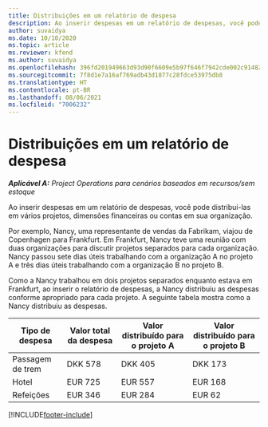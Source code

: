 ```yaml
---
title: Distribuições em um relatório de despesa
description: Ao inserir despesas em um relatório de despesas, você pode distribuí-las em vários projetos, entidades legais ou contas em sua organização.
author: suvaidya
ms.date: 10/10/2020
ms.topic: article
ms.reviewer: kfend
ms.author: suvaidya
ms.openlocfilehash: 396fd201949663d93d90f6609e5b97f646f7942cde002c91482fa7dc26c394ae
ms.sourcegitcommit: 7f8d1e7a16af769adb43d1877c28fdce53975db8
ms.translationtype: HT
ms.contentlocale: pt-BR
ms.lasthandoff: 08/06/2021
ms.locfileid: "7006232"
---
```

# <a name="distributions-on-an-expense-report"></a>Distribuições em um relatório de despesa

_**Aplicável A:** Project Operations para cenários baseados em recursos/sem estoque_

Ao inserir despesas em um relatório de despesas, você pode distribuí-las em vários projetos, dimensões financeiras ou contas em sua organização.

Por exemplo, Nancy, uma representante de vendas da Fabrikam, viajou de Copenhagen para Frankfurt. Em Frankfurt, Nancy teve uma reunião com duas organizações para discutir projetos separados para cada organização. Nancy passou sete dias úteis trabalhando com a organização A no projeto A e três dias úteis trabalhando com a organização B no projeto B.

Como a Nancy trabalhou em dois projetos separados enquanto estava em Frankfurt, ao inserir o relatório de despesas, a Nancy distribuiu as despesas conforme apropriado para cada projeto. A seguinte tabela mostra como a Nancy distribuiu as despesas.

| Tipo de despesa | Valor total da despesa | Valor distribuído para o projeto A | Valor distribuído para o projeto B |
|--------------|----------------------|---------------------------------|---------------------------------|
| Passagem de trem   | DKK 578              | DKK 405                         | DKK 173                         |
| Hotel        | EUR 725              | EUR 557                         | EUR 168                         |
| Refeições        | EUR 346              | EUR 284                         | EUR 62                          |


[!INCLUDE[footer-include](../includes/footer-banner.md)]